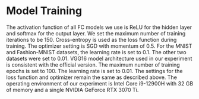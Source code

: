 # Model Training
The activation function of all FC models we use is ReLU for the hidden layer and softmax for the output layer. We set the maximum number of training iterations to be 150. Cross-entropy is used as the loss function during training. The optimizer setting is SGD with momentum of 0.5. For the MNIST and Fashion-MNIST datasets, the learning rate is set to 0.1. The other two datasets were set to 0.01. VGG16 model architecture used in our experiment is consistent with the official version. The maximum number of training epochs is set to 100. The learning rate is set to 0.01. The settings for the loss function and optimizer remain the same as described above. The operating environment of our experiment is Intel Core i9-12900H with 32 GB of memory and a single NVIDIA GeForce RTX 3070 Ti. 

